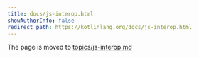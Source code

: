 ```yaml
---
title: docs/js-interop.html
showAuthorInfo: false
redirect_path: https://kotlinlang.org/docs/js-interop.html
---
```


The page is moved to [topics/js-interop.md](docs/topics/js-interop.md)
